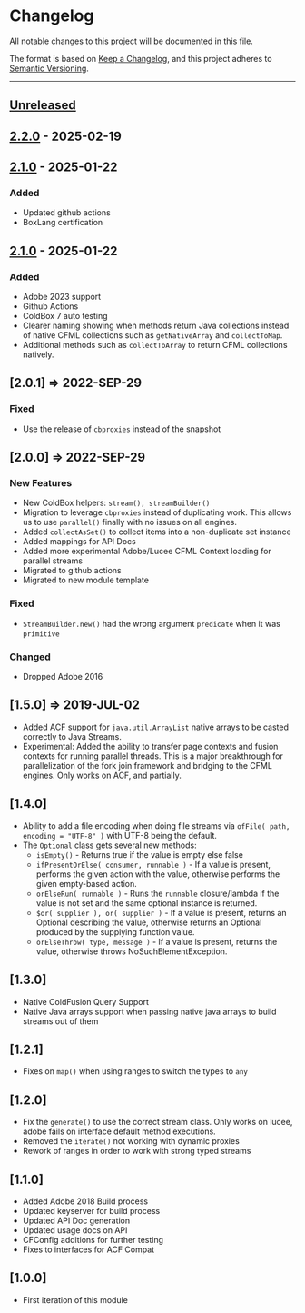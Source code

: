 # Changelog

All notable changes to this project will be documented in this file.

The format is based on [Keep a Changelog](https://keepachangelog.com/en/1.0.0/),
and this project adheres to [Semantic Versioning](https://semver.org/spec/v2.0.0.html).

* * *

## [Unreleased]

## [2.2.0] - 2025-02-19

## [2.1.0] - 2025-01-22

### Added

- Updated github actions
- BoxLang certification

## [2.1.0] - 2025-01-22

### Added

- Adobe 2023 support
- Github Actions
- ColdBox 7 auto testing
- Clearer naming showing when methods return Java collections instead of native CFML collections such as `getNativeArray` and `collectToMap`.
- Additional methods such as `collectToArray` to return CFML collections natively.

## [2.0.1] => 2022-SEP-29

### Fixed

- Use the release of `cbproxies` instead of the snapshot

## [2.0.0] => 2022-SEP-29

### New Features

- New ColdBox helpers: `stream(), streamBuilder()`
- Migration to leverage `cbproxies` instead of duplicating work. This allows us to use `parallel()` finally with no issues on all engines.
- Added `collectAsSet()` to collect items into a non-duplicate set instance
- Added mappings for API Docs
- Added more experimental Adobe/Lucee CFML Context loading for parallel streams
- Migrated to github actions
- Migrated to new module template

### Fixed

- `StreamBuilder.new()` had the wrong argument `predicate` when it was `primitive`

### Changed

- Dropped Adobe 2016

## [1.5.0] => 2019-JUL-02

- Added ACF support for `java.util.ArrayList` native arrays to be casted correctly to Java Streams.
- Experimental: Added the ability to transfer page contexts and fusion contexts for running parallel threads. This is a major breakthrough for parallelization of the fork join framework and bridging to the CFML engines. Only works on ACF, and partially.

## [1.4.0]

- Ability to add a file encoding when doing file streams via `ofFile( path, encoding = "UTF-8" )` with UTF-8 being the default.
- The `Optional` class gets several new methods:
  - `isEmpty()` - Returns true if the value is empty else false
  - `ifPresentOrElse( consumer, runnable )` - If a value is present, performs the given action with the value, otherwise performs the given empty-based action.
  - `orElseRun( runnable )` - Runs the `runnable` closure/lambda if the value is not set and the same optional instance is returned.
  - `$or( supplier ), or( supplier )` - If a value is present, returns an Optional describing the value, otherwise returns an Optional produced by the supplying function value.
  - `orElseThrow( type, message )` - If a value is present, returns the value, otherwise throws NoSuchElementException.

## [1.3.0]

- Native ColdFusion Query Support
- Native Java arrays support when passing native java arrays to build streams out of them

## [1.2.1]

- Fixes on `map()` when using ranges to switch the types to `any`

## [1.2.0]

- Fix the `generate()` to use the correct stream class. Only works on lucee, adobe fails on interface default method executions.
- Removed the `iterate()` not working with dynamic proxies
- Rework of ranges in order to work with strong typed streams

## [1.1.0]

- Added Adobe 2018 Build process
- Updated keyserver for build process
- Updated API Doc generation
- Updated usage docs on API
- CFConfig additions for further testing
- Fixes to interfaces for ACF Compat

## [1.0.0]

- First iteration of this module

[unreleased]: https://github.com/coldbox-modules/cbstreams/compare/v2.2.0...HEAD
[2.2.0]: https://github.com/coldbox-modules/cbstreams/compare/v2.1.0...v2.2.0
[2.1.0]: https://github.com/coldbox-modules/cbstreams/compare/1098b1ab2bb3d6abf16dbf3912b46846a2ee8a2c...v2.1.0
